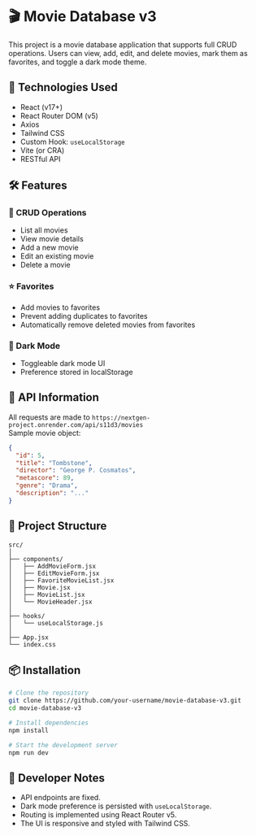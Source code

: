 # 🎬 Movie Database v3

This project is a movie database application that supports full CRUD operations. Users can view, add, edit, and delete movies, mark them as favorites, and toggle a dark mode theme.

## 🚀 Technologies Used

- React (v17+)
- React Router DOM (v5)
- Axios
- Tailwind CSS
- Custom Hook: `useLocalStorage`
- Vite (or CRA)
- RESTful API

## 🛠 Features

### 📝 CRUD Operations
- List all movies
- View movie details
- Add a new movie
- Edit an existing movie
- Delete a movie

### ⭐ Favorites
- Add movies to favorites
- Prevent adding duplicates to favorites
- Automatically remove deleted movies from favorites

### 🌙 Dark Mode
- Toggleable dark mode UI
- Preference stored in localStorage

## 🔗 API Information

All requests are made to `https://nextgen-project.onrender.com/api/s11d3/movies`  
Sample movie object:

```json
{
  "id": 5,
  "title": "Tombstone",
  "director": "George P. Cosmatos",
  "metascore": 89,
  "genre": "Drama",
  "description": "..."
}
```

## 🧩 Project Structure

```
src/
│
├── components/
│   ├── AddMovieForm.jsx
│   ├── EditMovieForm.jsx
│   ├── FavoriteMovieList.jsx
│   ├── Movie.jsx
│   ├── MovieList.jsx
│   └── MovieHeader.jsx
│
├── hooks/
│   └── useLocalStorage.js
│
├── App.jsx
└── index.css
```

## 📦 Installation

```bash
# Clone the repository
git clone https://github.com/your-username/movie-database-v3.git
cd movie-database-v3

# Install dependencies
npm install

# Start the development server
npm run dev
```

## 🧪 Developer Notes

- API endpoints are fixed.
- Dark mode preference is persisted with `useLocalStorage`.
- Routing is implemented using React Router v5.
- The UI is responsive and styled with Tailwind CSS.
